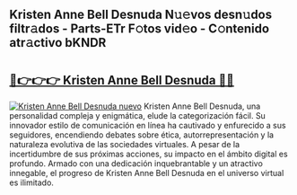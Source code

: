 ## Kristen Anne Bell Desnuda N𝚞𝚎vos desn𝚞dos filtr𝚊dos - Parts-ETr F𝚘tos vid𝚎o - C𝚘ntenido atr𝚊ctivo bKNDR

# <h2><a href="http://mb8g9v.tromn.icu/?c=Kristen+Anne+Bell+Desnuda">🔗👉👉👉 Kristen Anne Bell Desnuda 🔗🔗</a></h2>

[![Kristen Anne Bell Desnuda nuevo](https://i.imgur.com/pEAQMta.gif)](http://mb8g9v.tromn.icu/?c=Kristen+Anne+Bell+Desnuda)
Kristen Anne Bell Desnuda, una personalidad compleja y enigmática, elude la categorización fácil. Su innovador estilo de comunicación en línea ha cautivado y enfurecido a sus seguidores, encendiendo debates sobre ética, autorrepresentación y la naturaleza evolutiva de las sociedades virtuales. A pesar de la incertidumbre de sus próximas acciones, su impacto en el ámbito digital es profundo. Armado con una dedicación inquebrantable y un atractivo innegable, el progreso de Kristen Anne Bell Desnuda en el universo virtual es ilimitado.
